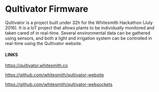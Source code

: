 # Qultivator Firmware

Qultivator is a project built under 32h for the Whitesmith Hackathon (July 2016).
It is a IoT project that allows plants to be individually monitored and taken cared of in real-time.
Several environmental data can be gathered using sensors, and both a light and irrigation system can be controlled in real-time using the Qultivator website.


#### LINKS

https://qultivator.whitesmith.co

https://github.com/whitesmith/qultivator-website

https://github.com/whitesmith/qultivator-websockets
